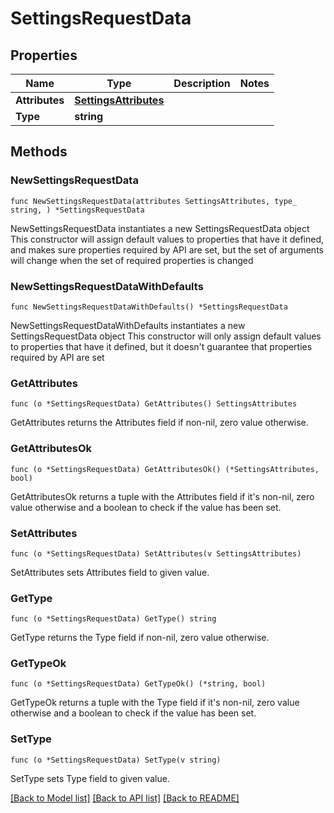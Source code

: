 # SettingsRequestData

## Properties

Name | Type | Description | Notes
------------ | ------------- | ------------- | -------------
**Attributes** | [**SettingsAttributes**](SettingsAttributes.md) |  | 
**Type** | **string** |  | 

## Methods

### NewSettingsRequestData

`func NewSettingsRequestData(attributes SettingsAttributes, type_ string, ) *SettingsRequestData`

NewSettingsRequestData instantiates a new SettingsRequestData object
This constructor will assign default values to properties that have it defined,
and makes sure properties required by API are set, but the set of arguments
will change when the set of required properties is changed

### NewSettingsRequestDataWithDefaults

`func NewSettingsRequestDataWithDefaults() *SettingsRequestData`

NewSettingsRequestDataWithDefaults instantiates a new SettingsRequestData object
This constructor will only assign default values to properties that have it defined,
but it doesn't guarantee that properties required by API are set

### GetAttributes

`func (o *SettingsRequestData) GetAttributes() SettingsAttributes`

GetAttributes returns the Attributes field if non-nil, zero value otherwise.

### GetAttributesOk

`func (o *SettingsRequestData) GetAttributesOk() (*SettingsAttributes, bool)`

GetAttributesOk returns a tuple with the Attributes field if it's non-nil, zero value otherwise
and a boolean to check if the value has been set.

### SetAttributes

`func (o *SettingsRequestData) SetAttributes(v SettingsAttributes)`

SetAttributes sets Attributes field to given value.


### GetType

`func (o *SettingsRequestData) GetType() string`

GetType returns the Type field if non-nil, zero value otherwise.

### GetTypeOk

`func (o *SettingsRequestData) GetTypeOk() (*string, bool)`

GetTypeOk returns a tuple with the Type field if it's non-nil, zero value otherwise
and a boolean to check if the value has been set.

### SetType

`func (o *SettingsRequestData) SetType(v string)`

SetType sets Type field to given value.



[[Back to Model list]](../README.md#documentation-for-models) [[Back to API list]](../README.md#documentation-for-api-endpoints) [[Back to README]](../README.md)


